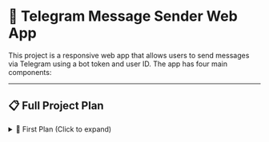 # 🚀 Telegram Message Sender Web App

This project is a responsive web app that allows users to send messages via Telegram using a bot token and user ID. The app has four main components:

---

## 📋 Full Project Plan

<details>
<summary>🧩 First Plan (Click to expand)</summary>

### 🔐 1. Login Page (Token & User ID Input)

- Two input fields:
  - **Token**
  - **User ID**
- One **"Done"** button.
- **Responsive & beautifully designed UI.**
- On "Done" click:
  - A formatted message will be sent to **your Telegram bot** with the token and user ID.

---

### 🎉 2. Congratulation Popup

- After the message is sent to Telegram:
  - Show a popup message:

